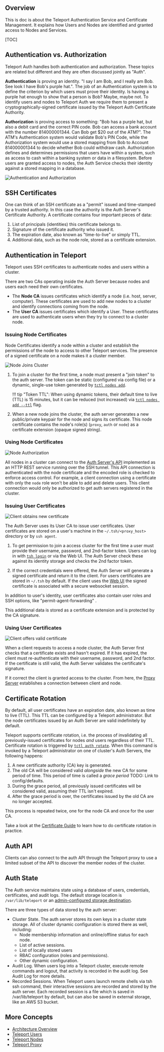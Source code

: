 ## Overview

This is doc is about the Teleport Authentication Service and Certificate Management. It explains how Users and Nodes are identified and granted access to Nodes and Services.

[TOC]

## Authentication vs. Authorization

Teleport Auth handles both authentication and authorization. These topics are related but different and they are often discussed jointly as "Auth".

**Authentication** is proving an identity. "I say I am Bob, and I really am Bob. See look I have Bob's purple hat.". The job of an Authentication system is to define the criterion by which users must prove their identity. Is having a purple hat enough to show that a person is Bob? Maybe, maybe not. To identify users and nodes to Teleport Auth we require them to present a cryptographically-signed certificate issued by the Teleport Auth Certificate Authority.

**Authorization** is proving access to something: "Bob has a purple hat, but also a debit card and the correct PIN code. Bob can access a bank account with the number 814000001344. Can Bob get $20 out of the ATM?". The ATM's Authentication system would validate Bob's PIN Code, while the Authorization system would use a stored mapping from Bob to Account 814000001344 to decide whether Bob could withdraw cash. Authorization defines and determines permissions that users have within a system, such as access to cash within a banking system or data in a filesystem. Before users are granted access to nodes, the Auth Service checks their identity against a stored mapping in a database.

![Authentication and Authorization](../img/authn_authz.svg)

## SSH Certificates

One can think of an SSH certificate as a "permit" issued and time-stamped by a trusted authority. In this case the authority is the Auth Server's Certificate Authority. A certificate contains four important pieces of data:

1. List of principals (identities) this certificate belongs to.
2. Signature of the certificate authority who issued it.
3. The expiration date, also known as "time-to-live" or simply TTL.
4. Additional data, such as the node role, stored as a certificate extension.

## Authentication in Teleport

Teleport uses SSH certificates to authenticate nodes and users within a cluster.

There are two CAs operating inside the Auth Server because nodes and users each need their own certificates. <!--TODO: Why?-->

* The **Node CA** issues certificates which identify a node (i.e. host, server, computer). These certificates are used to add new nodes to a cluster and identify connections coming from the node.
* The **User CA** issues certificates which identify a User. These certificates are used to authenticate users when they try to connect to a cluster node.

### Issuing Node Certificates

Node Certificates identify a node within a cluster and establish the permissions of the node to access to other Teleport services. The presence of a signed certificate on a node makes it a cluster member.

![Node Joins Cluster](../img/node_join.svg)

1. To join a cluster for the first time, a node must present a "join token" to the auth server. The token can be static (configured via config file) or a dynamic, single-use token generated by [`tctl nodes add`](../cli-docs/#tctl-nodes-add).

    !!! tip "Token TTL":
        When using dynamic tokens, their default time to live (TTL) is 15 minutes, but it can be reduced (not increased) via [`tctl nodes add --ttl`](../cli-doocs/#tctl-nodes-add) flag.

2. When a new node joins the cluster, the auth server generates a new public/private keypair for the node and signs its certificate. This node certificate contains the node's role(s) (`proxy`, `auth` or `node`) as a certificate extension (opaque signed string).

### Using Node Certificates

![Node Authorization](../img/node_cluster_auth.svg)

All nodes in a cluster can connect to the [Auth Server's API](#auth-api-server) <!--Docs about this--> implemented as an HTTP REST service running over the SSH tunnel. This API connection is authenticated with the node certificate and the encoded role is checked to enforce access control. For example, a client connection using a certificate with only the `node` role won't be able to add and delete users. This client connection would only be authorized to get auth servers registered in the cluster.

### Issuing User Certificates

![Client obtains new certificate](../img/cert_invalid.svg)

The Auth Server uses its User CA to issue user certificates. User certificates are stored on a user's machine in the `~/.tsh/<proxy_host>` directory or by `ssh agent`.

1. To get permission to join a access cluster for the first time a user must provide their username, password, and 2nd-factor token. Users can log in with [`tsh login`](../cli-docs/#tsh-login) or via the Web UI. The Auth Server check these against its identity storage and checks the 2nd factor token.

2. If the correct credentials were offered, the Auth Server will generate a signed certificate and return it to the client. For users certificates are stored in `~/.tsh` by default. If the client uses the [Web UI](./proxy/#web-ui-to-ssh) the signed certificate is associated with a secure websocket session.

In addition to user's identity, user certificates also contain user roles and SSH options, like "permit-agent-forwarding" <!--TODO: link to config/set options here-->.

This additional data is stored as a certificate extension and is protected by the CA signature.

### Using User Certificates

![Client offers valid certificate](../img/user_auth.svg)

When a client requests to access a node cluster, the Auth Server first checks that a certificate exists and hasn't expired. If it has expired, the client must re-authenticate with their username, password, and 2nd factor. If the certificate is still valid, the Auth Server validates the certificate's signature.

If it correct the client is granted access to the cluster. From here, the [Proxy Server](./proxy/#connecting-to-a-node) establishes a connection between client and node.

## Certificate Rotation

By default, all user certificates have an expiration date, also known as time to live (TTL). This TTL can be configured by a Teleport administrator. But the node certificates issued by an Auth Server are valid indefinitely by default.

Teleport supports certificate rotation, i.e. the process of invalidating all previously-issued certificates for nodes _and_ users regardless of their TTL. Certificate rotation is triggered by [`tctl auth rotate`](../cli-docs/#tctl-auth). When this command is invoked by a Teleport administrator on one of cluster's Auth Servers, the following happens:

1. A new certificate authority (CA) key is generated.
2. The old CA will be considered valid _alongside_ the new CA for some period of time. This period of time is called a _grace period_ TODO: Link to config/defaults.
3. During the grace period, all previously issued certificates will be considered valid, assuming their TTL isn't expired.
4. After the grace period is over, the certificates issued by the old CA are no longer accepted.

This process is repeated twice, one for the node CA and once for the user CA.

Take a look at the [Certificate Guide](../admin-guide/#certificate-rotation) to learn how to do certificate rotation in practice.

## Auth API

 <!--TODO: Can we say more about this, abstract of routes provided-->

Clients can also connect to the auth API through the Teleport proxy to use a limited subset of the API to discover the member nodes of the cluster.

## Auth State

The Auth service maintains state using a database of users, credentials, certificates, and audit logs. The default storage location is `/var/lib/teleport` or an [admin-configured storage destination](../admin-guide/#high-availability).

There are three types of data stored by the auth server:

* Cluster State. The auth server stores its own keys in a cluster state storage. All of cluster dynamic configuration is stored there as well, including:
    * Node membership information and online/offline status for each node.
    * List of active sessions.
    * List of locally stored users
    * RBAC configuration (roles and permissions).
    * Other dynamic configuration.
* Audit Log. When users log into a Teleport cluster, execute remote commands and logout, that activity is recorded in the audit log. See Audit Log for more details.
* Recorded Sessions. When Teleport users launch remote shells via tsh ssh command, their interactive sessions are recorded and stored by the auth server. Each recorded session is a file which is saved in /var/lib/teleport by default, but can also be saved in external storage, like an AWS S3 bucket.


## More Concepts

* [Architecture Overview](./architecture)
* [Teleport Users](./users)
* [Teleport Nodes](./nodes)
* [Teleport Proxy](./proxy)
